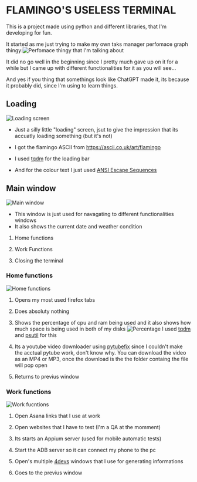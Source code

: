 # FLAMINGO'S USELESS TERMINAL

This is a project made using python and different libraries, that I'm developing for fun.

It started as me just trying to make my own taks manager perfomace graph thingy:![Perfomace thingy that I'm talking about](https://media.discordapp.net/attachments/827008047054192720/1274459699470667807/image.png?ex=66c25496&is=66c10316&hm=695636c04ffede83c57c0232c1d7b5c2ddbd19a93004c8352e9508a3f1dc10f5&=&format=webp&quality=lossless&width=805&height=589)

It did no go well in the beginning since I pretty much gave up on it for a while but I came up with different functionalities for it as you will see...

And yes if you thing that somethings look like ChatGPT made it, its because it probably did, since I'm using to learn things.

## Loading
![Loading screen](https://media.discordapp.net/attachments/827008047054192720/1274459637374128188/image.png?ex=66c25487&is=66c10307&hm=cbfc8e3d9c7b63ae5ea1d0c33b501e0a62d9ef5379c00f63189d6b6c21b22edc&=&format=webp&quality=lossless&width=1203&height=585)

* Just a silly little "loading" screen, jsut to give the impression that its accuatly loading something (but it's not)

* I got the flamingo ASCII from https://ascii.co.uk/art/flamingo

* I used [tqdm](https://github.com/tqdm/tqdm) for the loading bar

* And for the colour text I just used [ANSI Escape Sequences](https://gist.github.com/fnky/458719343aabd01cfb17a3a4f7296797)

## Main window
![Main window](https://media.discordapp.net/attachments/827008047054192720/1274738328373170197/image.png?ex=66c35814&is=66c20694&hm=d8535dc228d22214a8e9457a8ce4820777eaa85013b9c87299f22a60a8aed843&=&format=webp&quality=lossless&width=1119&height=589)

* This window is just used for navagating to different functionalities windows
* It also shows the current date and weather condition

1. Home functions

2. Work Functions

3. Closing the terminal

### Home functions
![Home functions](https://media.discordapp.net/attachments/827008047054192720/1274463088355184740/image.png?ex=66c257be&is=66c1063e&hm=85c94ec1b74bd5efd16a1023a1f178c105e84c536cda2b8a9170fc4ca6582ee0&=&format=webp&quality=lossless&width=1108&height=589)

1. Opens my most used firefox tabs

2. Does absoluty nothing

3. Shows the percentage of cpu and ram being used and it also shows how much space is being used in both of my disks ![Percentage](https://media.discordapp.net/attachments/827008047054192720/1274464695436185683/image.png?ex=66c2593d&is=66c107bd&hm=341343b799b8aea6715770788bb5199ee4a0faadbfe1996d857cd2bd7b7e6cea&=&format=webp&quality=lossless&width=1139&height=589)
I used [tqdm](https://github.com/tqdm/tqdm) and [psutil](https://pypi.org/project/psutil/) for this

4. Its a youtube video downloader using [pytubefix](https://github.com/JuanBindez/pytubefix) since I couldn't make the acctual pytube work, don't know why. You can download the video as an MP4 or MP3, once the download is the the folder containg the file will pop open

5. Returns to previus window

### Work functions
![Work fucntions](https://media.discordapp.net/attachments/827008047054192720/1274466345563590799/image.png?ex=66c25ac7&is=66c10947&hm=7811afb8c3692e0a754797dfa5b553f77d77e9c77fd9a0a8bdcac47f4d84f6f2&=&format=webp&quality=lossless&width=1131&height=589)

1. Open Asana links that I use at work

2. Open websites that I have to test (I'm a QA at the momment)

3. Its starts an Appium server (used for mobile automatic tests)

4. Start the ADB server so it can connect my phone to the pc

5. Open's multiple [4devs](https://www.4devs.com.br/) windows that 
I use for generating informations

6. Goes to the previus window

